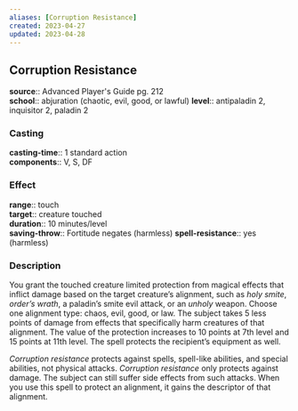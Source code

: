 ```yaml
---
aliases: [Corruption Resistance]
created: 2023-04-27
updated: 2023-04-28
---
```


## Corruption Resistance

**source**:: Advanced Player's Guide pg. 212  
**school**:: abjuration (chaotic, evil, good, or lawful)
**level**:: antipaladin 2, inquisitor 2, paladin 2

### Casting

**casting-time**:: 1 standard action  
**components**:: V, S, DF

### Effect

**range**:: touch  
**target**:: creature touched  
**duration**:: 10 minutes/level  
**saving-throw**:: Fortitude negates (harmless)
**spell-resistance**:: yes (harmless)

### Description

You grant the touched creature limited protection from magical effects that inflict damage based on the target creature’s alignment, such as *holy smite*, *order’s wrath*, a paladin’s smite evil attack, or an *unholy* weapon. Choose one alignment type: chaos, evil, good, or law. The subject takes 5 less points of damage from effects that specifically harm creatures of that alignment. The value of the protection increases to 10 points at 7th level and 15 points at 11th level. The spell protects the recipient’s equipment as well.  
  
*Corruption resistance* protects against spells, spell-like abilities, and special abilities, not physical attacks. *Corruption resistance* only protects against damage. The subject can still suffer side effects from such attacks. When you use this spell to protect an alignment, it gains the descriptor of that alignment.
